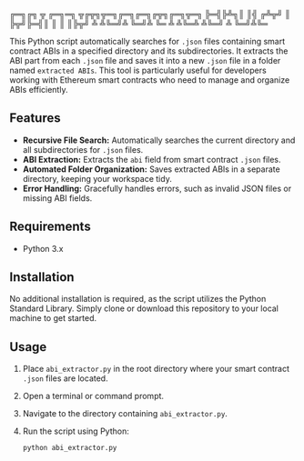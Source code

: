 ╔═╗╔╗ ╦  ╔═╗═╗ ╦╔╦╗╦═╗╔═╗╔═╗╔╦╗╔═╗╦═╗
╠═╣╠╩╗║  ║╣ ╔╩╦╝ ║ ╠╦╝╠═╣║   ║ ║ ║╠╦╝
╩ ╩╚═╝╩  ╚═╝╩ ╚═ ╩ ╩╚═╩ ╩╚═╝ ╩ ╚═╝╩╚═


This Python script automatically searches for `.json` files containing smart contract ABIs in a specified directory and its subdirectories. It extracts the ABI part from each `.json` file and saves it into a new `.json` file in a folder named `extracted ABIs`. This tool is particularly useful for developers working with Ethereum smart contracts who need to manage and organize ABIs efficiently.

## Features

- **Recursive File Search:** Automatically searches the current directory and all subdirectories for `.json` files.
- **ABI Extraction:** Extracts the `abi` field from smart contract `.json` files.
- **Automated Folder Organization:** Saves extracted ABIs in a separate directory, keeping your workspace tidy.
- **Error Handling:** Gracefully handles errors, such as invalid JSON files or missing ABI fields.

## Requirements

- Python 3.x

## Installation

No additional installation is required, as the script utilizes the Python Standard Library. Simply clone or download this repository to your local machine to get started.

## Usage

1. Place `abi_extractor.py` in the root directory where your smart contract `.json` files are located.
2. Open a terminal or command prompt.
3. Navigate to the directory containing `abi_extractor.py`.
4. Run the script using Python:

   ```bash
   python abi_extractor.py
   